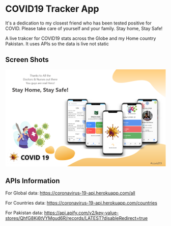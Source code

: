 # COVID19 Tracker App

It's a dedication to my closest friend who has been tested positive for COVID. Please take care of yourself and your family. Stay home, Stay Safe!

A live trakcer for COVID19 stats across the Globe and my Home country Pakistan. It uses APIs so the data is live not static

## Screen Shots

<img src = "ScreenShot/covid19.png">

## APIs Information
For Global data: https://coronavirus-19-api.herokuapp.com/all

For Countries data: https://coronavirus-19-api.herokuapp.com/countries

For Pakistan data: https://api.apify.com/v2/key-value-stores/QhfG8Kj6tVYMgud6R/records/LATEST?disableRedirect=true
